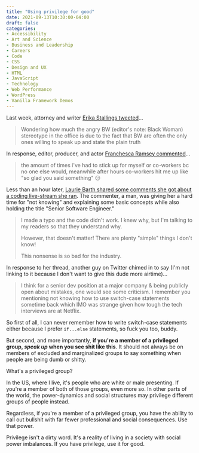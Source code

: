 ```yaml
---
title: "Using privilege for good"
date: 2021-09-13T10:30:00-04:00
draft: false
categories:
- Accessibility
- Art and Science
- Business and Leadership
- Careers
- Code
- CSS
- Design and UX
- HTML
- JavaScript
- Technology
- Web Performance
- WordPress
- Vanilla Framework Demos
---
```


Last week, attorney and writer [Erika Stallings tweeted](https://twitter.com/quidditch424/status/1435696740506689542)...

> Wondering how much the angry BW (editor's note: Black Woman) stereotype in the office is due to the fact that BW are often the only ones willing to speak up and state the plain truth

In response, editor, producer, and actor [Franchesca Ramsey commented](https://twitter.com/chescaleigh/status/1435698037066657792)...

> the amount of times i've had to stick up for myself or co-workers bc no one else would, meanwhile after hours co-workers hit me up like "so glad you said something" 😑

Less than an hour later, [Laurie Barth shared some comments she got about a coding live-stream she ran](https://twitter.com/laurieontech/status/1435614471020494855?s=20). The commenter, a man, was giving her a hard time for "not knowing" and explaining some basic concepts while also holding the title "Senior Software Engineer."

> I made a typo and the code didn't work. I knew why, but I'm talking to my readers so that they understand why.
>
> However, that doesn't matter! There are plenty "simple" things I don't know!
>
> This nonsense is so bad for the industry.

In response to her thread, another guy on Twitter chimed in to say (I'm not linking to it because I don't want to give this dude more airtime)...

> I think for a senior dev position at a major company & being publicly open about mistakes, one would see some criticism. I remember you mentioning not knowing how to use switch-case statements sometime back which IMO was strange given how tough the tech interviews are at Netflix.

So first of all, I can never remember how to write switch-case statements either because I prefer `if...else` statements, so fuck you too, buddy.

But second, and more importantly, **if you're a member of a privileged group, _speak up_ when you see shit like this**. It should not always be on members of excluded and marginalized groups to say something when people are being dumb or shitty.

What's a privileged group?

In the US, where I live, it's people who are white or male presenting. If you're a member of both of those groups, even more so. In other parts of the world, the power-dynamics and social structures may privilege different groups of people instead.

Regardless, if you're a member of a privileged group, you have the ability to call out bullshit with far fewer professional and social consequences. Use that power.

Privilege isn't a dirty word. It's a reality of living in a society with social power imbalances. If you have privilege, use it for good.